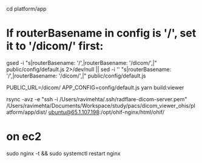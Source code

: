 cd platform/app
# If routerBasename in config is '/', set it to '/dicom/' first:
gsed -i "s|routerBasename: '/',|routerBasename: '/dicom/',|" public/config/default.js 2>/dev/null || sed -i '' "s|routerBasename: '/',|routerBasename: '/dicom/',|" public/config/default.js

PUBLIC_URL=/dicom/ APP_CONFIG=config/default.js yarn build:viewer


rsync -avz -e "ssh -i /Users/ravimehta/.ssh/radflare-dicom-server.pem" /Users/ravimehta/Documents/Workspace/study/pacs/dicom_viewer_ohis/platform/app/dist/ ubuntu@65.1.107.198:/opt/ohif-nginx/html/ohif/


# on ec2
sudo nginx -t && sudo systemctl restart nginx
